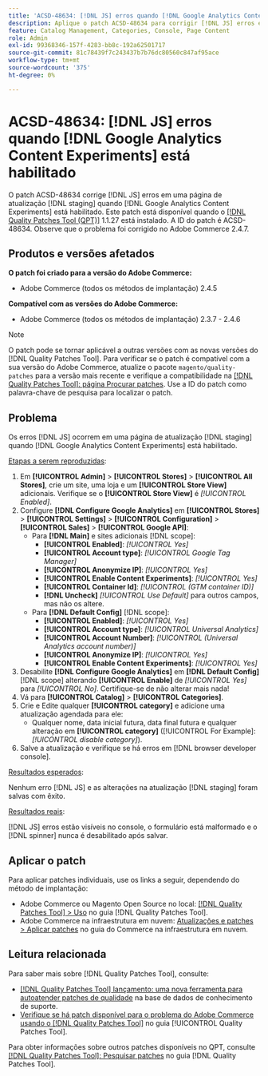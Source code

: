 ```yaml
---
title: 'ACSD-48634: [!DNL JS] erros quando [!DNL Google Analytics Content Experiments] habilitado'
description: Aplique o patch ACSD-48634 para corrigir [!DNL JS] erros em uma página de atualização [!DNL staging] quando [!DNL Google Analytics Content Experiments] estiver habilitado.
feature: Catalog Management, Categories, Console, Page Content
role: Admin
exl-id: 99368346-157f-4283-bb8c-192a62501717
source-git-commit: 81c78439f7c243437b7b76dc80560c847af95ace
workflow-type: tm+mt
source-wordcount: '375'
ht-degree: 0%

---
```


# ACSD-48634: [!DNL JS] erros quando [!DNL Google Analytics Content Experiments] está habilitado

O patch ACSD-48634 corrige [!DNL JS] erros em uma página de atualização [!DNL staging] quando [!DNL Google Analytics Content Experiments] está habilitado. Este patch está disponível quando o [[!DNL Quality Patches Tool (QPT)]](https://experienceleague.adobe.com/pt-br/docs/commerce-knowledge-base/kb/announcements/commerce-announcements/magento-quality-patches-released-new-tool-to-self-serve-quality-patches) 1.1.27 está instalado. A ID do patch é ACSD-48634. Observe que o problema foi corrigido no Adobe Commerce 2.4.7.

## Produtos e versões afetados

**O patch foi criado para a versão do Adobe Commerce:**

* Adobe Commerce (todos os métodos de implantação) 2.4.5

**Compatível com as versões do Adobe Commerce:**

* Adobe Commerce (todos os métodos de implantação) 2.3.7 - 2.4.6

>[!NOTE]
>
>O patch pode se tornar aplicável a outras versões com as novas versões do [!DNL Quality Patches Tool]. Para verificar se o patch é compatível com a sua versão do Adobe Commerce, atualize o pacote `magento/quality-patches` para a versão mais recente e verifique a compatibilidade na [[!DNL Quality Patches Tool]: página Procurar patches](https://experienceleague.adobe.com/tools/commerce-quality-patches/index.html?lang=pt-BR). Use a ID do patch como palavra-chave de pesquisa para localizar o patch.

## Problema

Os erros [!DNL JS] ocorrem em uma página de atualização [!DNL staging] quando [!DNL Google Analytics Content Experiments] está habilitado.

<u>Etapas a serem reproduzidas</u>:

1. Em **[!UICONTROL Admin]** > **[!UICONTROL Stores]** > **[!UICONTROL All Stores]**, crie um site, uma loja e um **[!UICONTROL Store View]** adicionais. Verifique se o **[!UICONTROL Store View]** é *[!UICONTROL Enabled]*.
1. Configure **[!DNL Configure Google Analytics]** em **[!UICONTROL Stores]** > **[!UICONTROL Settings]** > **[!UICONTROL Configuration]** > **[!UICONTROL Sales]** > **[!UICONTROL Google API]**:
   * Para **[!DNL Main]** e sites adicionais [!DNL scope]:
      * **[!UICONTROL Enabled]**: *[!UICONTROL Yes]*
      * **[!UICONTROL Account type]**: *[!UICONTROL Google Tag Manager]*
      * **[!UICONTROL Anonymize IP]**: *[!UICONTROL Yes]*
      * **[!UICONTROL Enable Content Experiments]**: *[!UICONTROL Yes]*
      * **[!UICONTROL Container Id]**: *[!UICONTROL (GTM container ID)]*
      * **[!DNL Uncheck]** *[!UICONTROL Use Default]* para outros campos, mas não os altere.
   * Para **[!DNL Default Config]** [!DNL scope]:
      * **[!UICONTROL Enabled]**: *[!UICONTROL Yes]*
      * **[!UICONTROL Account type]**: *[!UICONTROL Universal Analytics]*
      * **[!UICONTROL Account Number]**: *[!UICONTROL (Universal Analytics account number)]*
      * **[!UICONTROL Anonymize IP]**: *[!UICONTROL Yes]*
      * **[!UICONTROL Enable Content Experiments]**: *[!UICONTROL Yes]*
1. Desabilite **[!DNL Configure Google Analytics]** em **[!DNL Default Config]** [!DNL scope] alterando **[!UICONTROL Enable]** de *[!UICONTROL Yes]* para *[!UICONTROL No]*. Certifique-se de não alterar mais nada!
1. Vá para **[!UICONTROL Catalog]** > **[!UICONTROL Categories]**.
1. Crie e Edite qualquer **[!UICONTROL category]** e adicione uma atualização agendada para ele:
   * Qualquer nome, data inicial futura, data final futura e qualquer alteração em **[!UICONTROL category]** ([!UICONTROL For Example]: *[!UICONTROL disable category]*).
1. Salve a atualização e verifique se há erros em [!DNL browser developer console].

<u>Resultados esperados</u>:

Nenhum erro [!DNL JS] e as alterações na atualização [!DNL staging] foram salvas com êxito.

<u>Resultados reais</u>:

[!DNL JS] erros estão visíveis no console, o formulário está malformado e o [!DNL spinner] nunca é desabilitado após salvar.

## Aplicar o patch

Para aplicar patches individuais, use os links a seguir, dependendo do método de implantação:

* Adobe Commerce ou Magento Open Source no local: [[!DNL Quality Patches Tool] > Uso](/help/tools/quality-patches-tool/usage.md) no guia [!DNL Quality Patches Tool].
* Adobe Commerce na infraestrutura em nuvem: [Atualizações e patches > Aplicar patches](https://experienceleague.adobe.com/docs/commerce-cloud-service/user-guide/develop/upgrade/apply-patches.html?lang=pt-BR) no guia do Commerce na infraestrutura em nuvem.

## Leitura relacionada

Para saber mais sobre [!DNL Quality Patches Tool], consulte:

* [[!DNL Quality Patches Tool] lançamento: uma nova ferramenta para autoatender patches de qualidade](https://experienceleague.adobe.com/pt-br/docs/commerce-knowledge-base/kb/announcements/commerce-announcements/magento-quality-patches-released-new-tool-to-self-serve-quality-patches) na base de dados de conhecimento de suporte.
* [Verifique se há patch disponível para o problema do Adobe Commerce usando o  [!DNL Quality Patches Tool]](/help/tools/quality-patches-tool/patches-available-in-qpt/check-patch-for-magento-issue-with-magento-quality-patches.md) no guia [!UICONTROL Quality Patches Tool].


Para obter informações sobre outros patches disponíveis no QPT, consulte [[!DNL Quality Patches Tool]: Pesquisar patches](https://experienceleague.adobe.com/tools/commerce-quality-patches/index.html?lang=pt-BR) no guia [!DNL Quality Patches Tool].
